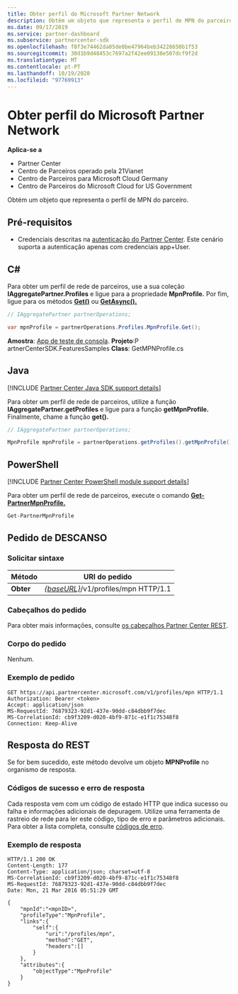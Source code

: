 ```yaml
---
title: Obter perfil do Microsoft Partner Network
description: Obtém um objeto que representa o perfil de MPN do parceiro.
ms.date: 09/17/2019
ms.service: partner-dashboard
ms.subservice: partnercenter-sdk
ms.openlocfilehash: f8f3e74462da05de0be47964beb34228650b1f53
ms.sourcegitcommit: 30d1b9d48453c7697a2f42ee09138e507dcf9f2d
ms.translationtype: MT
ms.contentlocale: pt-PT
ms.lasthandoff: 10/19/2020
ms.locfileid: "97769913"
---
```

# <a name="get-microsoft-partner-network-profile"></a>Obter perfil do Microsoft Partner Network

**Aplica-se a**

- Partner Center
- Centro de Parceiros operado pela 21Vianet
- Centro de Parceiros para Microsoft Cloud Germany
- Centro de Parceiros do Microsoft Cloud for US Government

Obtém um objeto que representa o perfil de MPN do parceiro.

## <a name="prerequisites"></a>Pré-requisitos

- Credenciais descritas na [autenticação do Partner Center](partner-center-authentication.md). Este cenário suporta a autenticação apenas com credenciais app+User.

## <a name="c"></a>C\#

Para obter um perfil de rede de parceiros, use a sua coleção **IAggregatePartner.Profiles** e ligue para a propriedade **MpnProfile.** Por fim, ligue para os métodos [**Get()**](/dotnet/api/microsoft.store.partnercenter.profiles.impnprofile.get) ou [**GetAsync().**](/dotnet/api/microsoft.store.partnercenter.profiles.impnprofile.getasync)

``` csharp
// IAggregatePartner partnerOperations;

var mpnProfile = partnerOperations.Profiles.MpnProfile.Get();
```

**Amostra**: [App de teste de consola](console-test-app.md). **Projeto**:P artnerCenterSDK.FeaturesSamples **Class**: GetMPNProfile.cs

## <a name="java"></a>Java

[!INCLUDE [Partner Center Java SDK support details](../includes/java-sdk-support.md)]

Para obter um perfil de rede de parceiros, utilize a função **IAggregatePartner.getProfiles** e ligue para a função **getMpnProfile.** Finalmente, chame a função **get().**

```java
// IAggregatePartner partnerOperations;

MpnProfile mpnProfile = partnerOperations.getProfiles().getMpnProfile().get();
```

## <a name="powershell"></a>PowerShell

[!INCLUDE [Partner Center PowerShell module support details](../includes/powershell-module-support.md)]

Para obter um perfil de rede de parceiros, execute o comando [**Get-PartnerMpnProfile.**](https://github.com/Microsoft/Partner-Center-PowerShell/blob/master/docs/help/Get-PartnerMpnProfile.md)

```powershell
Get-PartnerMpnProfile
```

## <a name="rest-request"></a>Pedido de DESCANSO

### <a name="request-syntax"></a>Solicitar sintaxe

| Método  | URI do pedido                                                          |
|---------|----------------------------------------------------------------------|
| **Obter** | [*{baseURL}*](partner-center-rest-urls.md)/v1/profiles/mpn HTTP/1.1 |

### <a name="request-headers"></a>Cabeçalhos do pedido

Para obter mais informações, consulte [os cabeçalhos Partner Center REST](headers.md).

### <a name="request-body"></a>Corpo do pedido

Nenhum.

### <a name="request-example"></a>Exemplo de pedido

```http
GET https://api.partnercenter.microsoft.com/v1/profiles/mpn HTTP/1.1
Authorization: Bearer <token>
Accept: application/json
MS-RequestId: 76879323-92d1-437e-90dd-c84dbb9f7dec
MS-CorrelationId: cb9f3209-d020-4bf9-871c-e1f1c75348f8
Connection: Keep-Alive
```

## <a name="rest-response"></a>Resposta do REST

Se for bem sucedido, este método devolve um objeto **MPNProfile** no organismo de resposta.

### <a name="response-success-and-error-codes"></a>Códigos de sucesso e erro de resposta

Cada resposta vem com um código de estado HTTP que indica sucesso ou falha e informações adicionais de depuragem. Utilize uma ferramenta de rastreio de rede para ler este código, tipo de erro e parâmetros adicionais. Para obter a lista completa, consulte [códigos de erro](error-codes.md).

### <a name="response-example"></a>Exemplo de resposta

```http
HTTP/1.1 200 OK
Content-Length: 177
Content-Type: application/json; charset=utf-8
MS-CorrelationId: cb9f3209-d020-4bf9-871c-e1f1c75348f8
MS-RequestId: 76879323-92d1-437e-90dd-c84dbb9f7dec
Date: Mon, 21 Mar 2016 05:51:29 GMT

{
    "mpnId":"<mpnID>",
    "profileType":"MpnProfile",
    "links":{
        "self":{
            "uri":"/profiles/mpn",
            "method":"GET",
            "headers":[]
        }
    },
    "attributes":{
        "objectType":"MpnProfile"
    }
}
```
